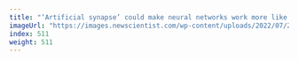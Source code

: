 ```yaml
---
title: "‘Artificial synapse’ could make neural networks work more like brains"
imageUrl: "https://images.newscientist.com/wp-content/uploads/2022/07/28161045/SEI_116640642.jpg?width=600"
index: 511
weight: 511
---
```

